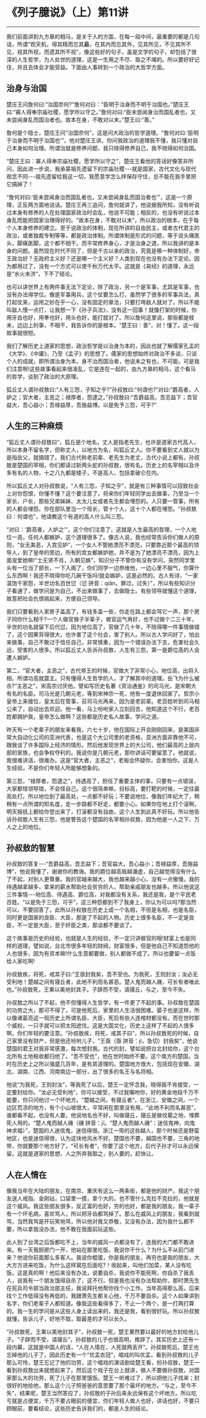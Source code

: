 # 《列子臆说》（上）第11讲

------

我们前面讲到九方皋的相马，是关于人的方面，在每一段中间，最重要的都是几句话，所谓“观天机，得其精而忘其麤，在其内而忘其外，见其所见，不见其所不见，视其所视，而遗其所不视”，像这些好的句子，虽是文学的句子，却包括了很深的人生哲学，为人处世的道理，这是一生用之不尽、取之不竭的。所以要好好记住，并且去体会才能受益。下面由人事转到一个政治的大哲学方面。

## 治身与治国

楚庄王问詹何曰:“治国奈何?”詹何对曰：“臣明于治身而不明于治国也。”楚庄王曰:“寡人得奉宗庙社稷，愿学所以守之。”詹何对曰:“臣未尝闻身治而国乱者也，又未尝闻身乱而国治者也。故本在身，不敢对以末。”楚王曰:“善。”

詹何是个隐士，楚庄王问“治国奈何”，这是问大政治的哲学道理。“詹何对曰:‘臣明于治身而不明于治国也’”，他对楚庄王讲，你问我政治的道理我不懂，我只懂对自己本身如何治理。所谓治就是修养问题，我只晓得修养自己，我不晓得如何治国。

“楚庄王曰：寡人得奉宗庙社稷，愿学所以守之”，楚庄王看他的答话好像答非所问，因此进一步说，我承蒙祖先遗留下的宗庙社稷---就是国家，古代文化与现代观念不同---祖先遗留给我这一切，我愿意学怎么样保存守住，总不能在我手里把它搞掉了！

“詹何对曰:‘臣未尝闻身治而国乱者也，又未尝闻身乱而国治者也’”，这是一个原理，正反两方面地说话。楚庄王再三追问，詹何就讲了，他说据我所知，没有听说过本身有修养的人在处理国家政治时会乱，他说不可能；相反的，也没有听说过本身乱而能把国家治理得好的。“故本在身，不敢对以末”，所以政治的根本，在于每个人本身修养的建立。至于说政治的体制，现在所讲的自由民主，或者古代君主的政治，或者独裁专制等等，都是政治体制。所谓体制是形式的问题，等于说头痛医头，脚痛医脚，这个都不相干。而平常修养身心，才是治身之道，所以我讲的是本身的问题。虽然现在时代不同了，但是千古以来的政治，究竟是哪一种体制好，帝王政治好？无政府主义好？还是哪一个主义好？人类到现在也没有办法下定论。因为都用过了，没有一个方式可以使千秋万代太平。这就是《易经》的道理，永远是“水火未济”，下不了结论。

也可以讲世界上有两件事无法下定论，除了政治，另一个是军事，尤其是军事，也没有办法得学位。像是军事用兵，这个仗要怎么打，虽然学了很多的军事兵法，真打起仗来，运用之妙在乎一心，没有固定的章法，只要打垮敌人就对了。所以不能叫敌人慢一点打，让我想一下《孙子兵法》，没有这一回事！就像打架的时候，你用牙齿也好，用拳也好，用头也好，能打就对了。所以詹何这里说，那些都是枝末，边边上的事，不相干，我告诉你的是根本。“楚王曰：善”，对！懂了。这一段故事就很短。

我们了解历史上道家的思想，政治哲学是以治身为本的，因此也就了解儒家孔孟的《大学》、《中庸》，乃至《孟子》的思想了。儒家的思想始终对政治不多谈，只谈个人的成就，即所谓治身为本。身不治而国治者，他说未之有也，不可能。可是我们注意啊!这些故事看起来很凌乱，它是连在一起的，由九方皋的相马，这个看马的哲学，谈到了政治的大原理。

狐丘丈人谓孙叔敖曰:“人有三怨，子知之乎?”孙叔敖曰:“何谓也?”对曰:“爵高者，人妒之；官大者，主恶之；禄厚者，怨逮之。”孙叔敖曰:“吾爵益高，吾志益下；吾官益大，吾心益小；吾禄益厚，吾施益博。以是免予三怨，可乎?”

## 人生的三种麻烦

“狐丘丈人谓孙叔敖曰”，狐丘是个地名，丈人是指老先生，也许是道家古代高人，所以本身不留名字，但称丈人，以地方为名，叫狐丘丈人。你不要看到丈人就以为是指岳父，就搞错了。我们古代称老前辈、老先生为老丈，古代小说上都有。孙叔敖是楚国的宰相，你们都读过斩两头蛇的孙叔敖，很有名。历史上的名宰相以及许多有名的人物，十之八九都是矮子，不是高人，包括拿破仑在内。

所以狐丘丈人对孙叔敖说，“人有三怨，子知之乎”，就是有三种事情可以招致社会上对你怨恨，你懂不懂？这个要注意了，将来你们年轻同学出去做事，乃至当一个家长、户长，那些兄弟姊妹、太太儿女或者先生都会埋怨的。人只要一管事，所有的人都会埋怨。你在部队里当一个班长，管十个人，这十个人都在埋怨。“孙叔敖曰：何谓也”，他请教这个有道的高人什么叫三怨。

“对曰：‘爵高者，人妒之’”，这个你们注意了，这就是人生最高的哲理，一个人地位一高，任何人都嫉妒，这个道理很多了。像古人说，我也经常告诉你们做人的原则，“女无美恶，入宫见妒”，一个女人不管她漂亮不漂亮，只要靠近那个最高的领导人，到了皇帝的旁边，所有的宫女都嫉妒她，并不是为了她漂亮不漂亮，因为上面宠爱她嘛!“士无贤不肖，入朝见嫉”，知识分子不管你有没有学问，突然同学里头有一位当了部长，一下入阁了，你们同学一边恭维他，一边心里不服气，你算什么东西啊！我还不晓得你吃几碗干饭吗!就会嫉妒，这是必然的。古人有诗，“一家温饱千家怨，半世功名百世愆（愆 拼音：qiān，罪过，过失）”，所以有些知识分子看通了，做学问是为自己，不出来做事了，去做隐士。有些领导就懂这个道理，故意把社会仇恨挑起来，方便自己领导。

我们只要看到人家房子盖高了，有钱多盖一些，你走在路上都会骂它一声，那个房子同你什么相干?一个人做官做子半辈子，做官运气再好，也不过做个二三十年，半世的功名就留下后代愆。因为地位高了，官做了几十年，不晓得哪一件事情做错了，这个因果背得很大，也许害了这个社会，害了别人。所以古人学问好了，怕出来做事，自己不敢过于信任自己，非常慎重，因为一个错误办法下去，危害社会久远，受害的人很多。所以狐丘丈人告诉孙叔敖，人生有三怨，第一是爵位高的人会遭人嫉妒。

第二，“官大者，主恶之”，古代帝王的时候，官做大了非常小心，地位高，出将入相，所谓功高就震主。只有懂得人生哲学的人，才了解其中的道理。岳飞为什么被杀?“主恶之”，宋高宗讨厌他。譬如写历史名著《资治通鉴》的司马光，是宋朝大有名的名臣。司马光是几朝元老，等到宋神宗一死，他有一度退休回家了。哲宗小皇帝上来接位，皇太后在管事，召司马光再来，因为是老前辈。老百姓听到司马相公来了，自动出去欢迎。他一看，马上吩咐家人立刻回去，他知道这个不行，老百姓都拥护我，皇帝怎么做啊？这些都是历史名人故事，学问之道。

昨天有一个老辈子的朋友来看我，六七十岁，他在国际上开会刚刚回来，是美国非常大自动化公司的亚洲代表，也是这个大公司里的老资格，亚洲方面非靠他不可，跟我谈了许多国际上经济的情形。然后他发现世界上的大公司，他们最高的上层内部的家族，也会争权夺利的。我说你是几朝元老，那你讲话可要留意了。他就说，我很难讲话，很难办。这是“官大者，主恶之”，老板会怀疑你，会害怕你。这是人生经验，不是你们年轻人所能够想象的。

第三怨，“禄厚者，怨逮之”，待遇高了，担任了重要主体的事，只要有一点错误，大家都怪领导错，不会怪自己。这个很简单嘛，目标高，要打靶的时候，一定往最高处打。所以地位到了最高处，一点都不好玩；不要说地位，像我们年纪大了，稍稍有一点所谓的知名度，走一步路都不好走，都要小心。如果你在地上打个滚啊，明天报纸上都给你登出来了，打滚都没有自由，这个人生到此真不好玩。所以他告诉孙叔敖人生有三怨，他是警告这个楚国的名宰相孙叔敖，因为他是一人之下、万人之上的地位。

## 孙叔敖的智慧

孙叔敖的答复---“吾爵益高，吾志益下；吾官益大，吾心益小；吾禄益厚，吾施益博”，他说我懂了，谢谢你的教诲。我的爵位越高我越谦虚，自己越觉得没有什么了不起，对别人更尊重。我的官越来越大，我也越来越小心，没有一点傲慢。我的待遇越拿越多，拿来的薪水帮助社会贫穷的人，帮助亲戚朋友也越多。所以他说这三件事情---地位高、待遇高、爵位高，对我都没有关系，我还是我，是个平民老百姓。“以是免于三怨，可乎”，这三种怨都到不了我身上，你认为可以吗?那当然可以，不要回答了。此所以孙权敖在历史上成一个名相，不但是名相，也是名臣，同时更是国家的良臣、大臣，那是了不起的人物。历史上很多名臣，不一定是良臣，不一定是大臣，至于奸臣之类，那谈都不要谈了。

这个故事是历史的经验，也就是人生的经验，不一定只讲做官的哦!财富上也是同样的道理，譬如说，台北市很多年轻的财阀，财富很多，但是他自己不知道怨他的人也很多，因为有资本嘛!什么生意都要做，别人都做不成了。所以也要留一点饭给人家吃啊!

孙叔敖疾，将死，戒其子曰:“王亟封我矣，吾不受也。为我死，王则封汝；汝必无受利地！楚越之间有寝丘者，此地不利而名甚恶。楚人鬼而越人禨，可长有者唯此也。”孙叔敖死，王果以美地封其子。子辞而不受，请寝丘，与之，至今不失。

孙叔敖之所以了不起，他不但懂得人生哲学，有一件更了不起的事。孙叔敖在楚国的功劳之大，那可不得了，可是他死后，家里的人生活很困难。晏子也是这样，所以像诸葛亮这一班历史上所谓名臣、大臣，死后有些人连棺材都没有。而在世时那个威权，一只手就可以把太阳遮住。这是大国文化，历史上这样了不起的人很多啊，你们年轻的要注意。“孙叔敖疾，将死，戒其子曰”，所以孙叔敖死的时候，自己家里没有财产，但是他还吩咐儿子，“王亟（亟 拼音：jí，急切）封我矣”，他说楚国的君王对我非常感激，每次想封我。古代的封，譬如说把台北封给你，这个台北所有土地税收都归他了。“吾不受也”，他在世时始终不要。这个南方的楚国，当时在历史上之所以强盛几百年，是有其道理的。楚国地方很大，包括现在安徽、湖北、湖南、江西、河南南边一部分，出了很多的名王与名将相。

他说“为我死，王则封汝”，等我死了以后，楚王一定怀念我，晓得我不肯接受，一定要封给你。“汝必无受利地”，你可以接受，不过我嘱咐你，好的黄金地段千万不能要，你只问他讨一个坏地方。“楚越之间，有寝丘者”，在浙江、安徽之间，一个边区荒凉的地方，有个小山坡很大，平常闲在那里没有用，“此地不利而名甚恶”，谁都看不起，也没有人要。他说地名也不好，叫做寝丘，寝丘是做坟墓之地，埋葬死人用的。“楚人鬼而越人禨（禨 拼音：jī。“楚人鬼而越人禨”：迷信鬼神，向鬼神求福）”，楚国的人迷信鬼，迷信得很。浙江一带的这些越人，那个时候还是野蛮地区，也是迷信得很，认为这块地风水不好。楚国也不要，越国也不要，三角的地带，你就要那个地方好了，“可长有者”，你要了这个地方，后代子孙才可以永远保留。这就是道家的思想，人之所弃我取之，别人要的，赶快让。

## 人在人情在

像我当年在大陆的朋友，在南京、重庆有这么一两条街，都是他的财产。我这个朋友送人戒指、金刚钻，口袋里一摸，拿个大的，也不管什么克拉不克拉的，他就是这个威风。我这些朋友很多，反正富的也好，穷的也好，都是我的朋友。我一辈子有一个坏毛病，喜欢骂人，所以把牙齿都骂掉了。那么在威风上的朋友，我看到就骂，当然我骂是开玩笑地骂，所以他对我又恭敬，又没有办法，因为我什么都不要，所以拿我没办法，他不敢在我面前玩这些。

此人到了台湾之后饭都吃不上，当年的威风一点都没有了，连我的大门都不敢进来。有一天我厨房门一开，他站在那里吃饭。我说你干什么？为什么不从前门进来？他说你前面那么多客人。我说你棍蛋，你是我的朋友，再穷也是我的朋友，大大方方进来吃饭，为什么这样窝在后面吃?！收起来，叫他们加菜，某人没有吃饭。这是真的啊！他后来没有办法，说要自杀，我说你不能死啊，你自杀了我丢人，说我有一个朋友饿得自杀了，这不行。但是我也没有办法帮助你，那时萧先生在宪兵司令部当政治部主任，我说拜托他帮你找个小工作。当年高得那么高，后来找个工作低得没有再低的，我跟萧先生都关心他，千万不要自杀。这个人如果讲到名字，你们老辈子人都知道。像我这些看得多了，不止一个两个，是一打两打算的。我一生的学问是从这些人身上读出来的，我还是我，看到很好玩。所以孙叔敖就懂，告诉儿子，好地不取，取最差的才可以长久。

“孙叔敖死，王果以美地封其子”，孙叔敖一死，楚王果然要以最好的地方封给他儿子。“子辞而不受，请寝丘”，孙叔敖的儿子也很高明，推辞了。其实历史上还有一段内幕，这就是中国人的话，“人在人情在，人死就两丢开”。孙叔敖死后，楚王也忘掉他的儿子了，因此历史有一个“优盂衣冠”，唱戏的叫优盂，看到孙叔敖的儿子那么可怜，楚王忘记了他的功劳，这个唱戏的演话剧给楚王看，扮孙叔敖，楚王一看到孙叔敖出来就想起来了。然后这个戏子在台上就讲，做人不要做孙叔敖，对国家那么大的功劳，死了儿子在那里饿饭。楚王一听难过了，所以把他儿子找来；封很好的地给他，那么这个儿子照爸爸的意思要了那个最坏的地方。“与之，至今不失”，结果呢，楚王当然答应了，孙叔敖的子孙后来永远保有这个坏地方。所以吃亏就是占便宜，千万不要占眼前的便宜，你们年轻人做人也好，讲话也好，不要只顾眼前，要看结论，这些历史告诉我们的，都是人生的结论。